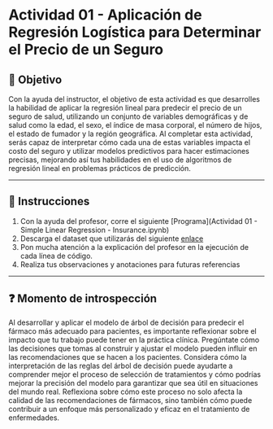 # **Actividad 01 - Aplicación de Regresión Logística para Determinar el Precio de un Seguro**

## 🎯 **Objetivo**
Con la ayuda del instructor, el objetivo de esta actividad es que desarrolles la habilidad de aplicar la regresión lineal para predecir el precio de un seguro de salud, utilizando un conjunto de variables demográficas y de salud como la edad, el sexo, el índice de masa corporal, el número de hijos, el estado de fumador y la región geográfica. Al completar esta actividad, serás capaz de interpretar cómo cada una de estas variables impacta el costo del seguro y utilizar modelos predictivos para hacer estimaciones precisas, mejorando así tus habilidades en el uso de algoritmos de regresión lineal en problemas prácticos de predicción.

---

## 📑 Instrucciones
1.	Con la ayuda del profesor, corre el siguiente [Programa](Actividad 01 - Simple Linear Regression - Insurance.ipynb)
2.	Descarga el dataset que utilizarás del siguiente [enlace](https://www.kaggle.com/datasets/vjchoudhary7/customer-segmentation-tutorial-in-python)
3.	Pon mucha atención a la explicación del profesor en la ejecución de cada línea de código.
4.	Realiza tus observaciones y anotaciones para futuras referencias

---

## ❓ **Momento de introspección**

Al desarrollar y aplicar el modelo de árbol de decisión para predecir el fármaco más adecuado para pacientes, es importante reflexionar sobre el impacto que tu trabajo puede tener en la práctica clínica. Pregúntate cómo las decisiones que tomas al construir y ajustar el modelo pueden influir en las recomendaciones que se hacen a los pacientes. Considera cómo la interpretación de las reglas del árbol de decisión puede ayudarte a comprender mejor el proceso de selección de tratamientos y cómo podrías mejorar la precisión del modelo para garantizar que sea útil en situaciones del mundo real. Reflexiona sobre cómo este proceso no solo afecta la calidad de las recomendaciones de fármacos, sino también cómo puede contribuir a un enfoque más personalizado y eficaz en el tratamiento de enfermedades.



